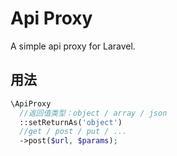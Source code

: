 # Api Proxy

A simple api proxy for Laravel.



## 用法

```php
\ApiProxy
  //返回值类型：object / array / json
  ::setReturnAs('object')
  //get / post / put / ...
  ->post($url, $params);
```

